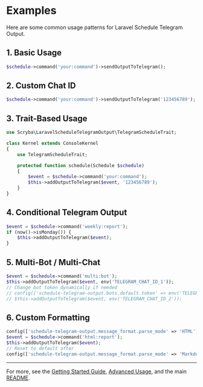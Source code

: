 # Examples

Here are some common usage patterns for Laravel Schedule Telegram Output.

## 1. Basic Usage

```php
$schedule->command('your:command')->sendOutputToTelegram();
```

## 2. Custom Chat ID

```php
$schedule->command('your:command')->sendOutputToTelegram('123456789');
```

## 3. Trait-Based Usage

```php
use Scryba\LaravelScheduleTelegramOutput\TelegramScheduleTrait;

class Kernel extends ConsoleKernel
{
    use TelegramScheduleTrait;

    protected function schedule(Schedule $schedule)
    {
        $event = $schedule->command('your:command');
        $this->addOutputToTelegram($event, '123456789');
    }
}
```

## 4. Conditional Telegram Output

```php
$event = $schedule->command('weekly:report');
if (now()->isMonday()) {
    $this->addOutputToTelegram($event);
}
```

## 5. Multi-Bot / Multi-Chat

```php
$event = $schedule->command('multi:bot');
$this->addOutputToTelegram($event, env('TELEGRAM_CHAT_ID_1'));
// Change bot token dynamically if needed
// config(['schedule-telegram-output.bots.default.token' => env('TELEGRAM_BOT_TOKEN_2')]);
// $this->addOutputToTelegram($event, env('TELEGRAM_CHAT_ID_2'));
```

## 6. Custom Formatting

```php
config(['schedule-telegram-output.message_format.parse_mode' => 'HTML']);
$event = $schedule->command('html:report');
$this->addOutputToTelegram($event);
// Reset to default after
config(['schedule-telegram-output.message_format.parse_mode' => 'MarkdownV2']);
```

---

For more, see the [Getting Started Guide](GETTING_STARTED.md), [Advanced Usage](ADVANCED_USAGE.md), and the main [README](../README.md).
